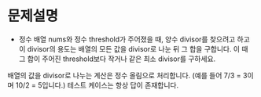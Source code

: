 # 문제설명
- 정수 배열 nums와 정수 threshold가 주어졌을 때, 양수 divisor를 찾으려고 하고 이 divisor의 용도는 배열의 모든 값을 divisor로 나눈 뒤 그 합을 구합니다. 이 때 그 합이 주어진 threshold보다 작거나 같은 최소 divisor를 구하세요.

배열의 값을 divisor로 나누는 계산은 정수 올림으로 처리합니다. (예를 들어 7/3 = 3이며 10/2 = 5입니다.)
테스트 케이스는 항상 답이 존재합니다.
